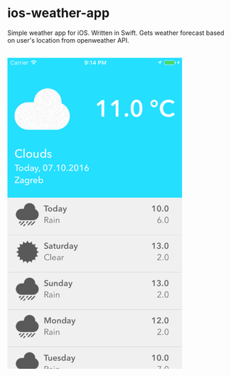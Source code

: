 # ios-weather-app
Simple weather app for iOS. Written in Swift.
Gets weather forecast based on user's location from openweather API.

<br/>
<img height=700 src="https://raw.githubusercontent.com/zorantodorovic/ios-weather-app/master/ios-weather-app/screenshot.png"/>
<br/>

